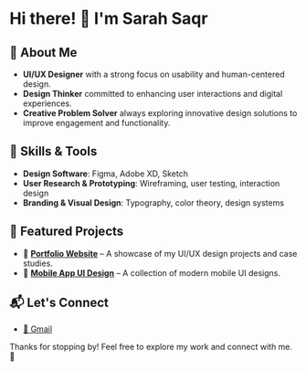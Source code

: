 # Hi there! 👋 I'm Sarah Saqr

## 🌟 About Me

- **UI/UX Designer** with a strong focus on usability and human-centered design.
- **Design Thinker** committed to enhancing user interactions and digital experiences.
- **Creative Problem Solver** always exploring innovative design solutions to improve engagement and functionality.

## 🎨 Skills & Tools

- **Design Software**: Figma, Adobe XD, Sketch
- **User Research & Prototyping**: Wireframing, user testing, interaction design
- **Branding & Visual Design**: Typography, color theory, design systems

## 📌 Featured Projects

- 🎨 [**Portfolio Website**](https://sarah-saqr.github.io/Portfolio/) – A showcase of my UI/UX design projects and case studies.
- 📱 [**Mobile App UI Design**](https://github.com/your-username/app-design) – A collection of modern mobile UI designs.

## 📬 Let's Connect

- [📧 Gmail](swael591@gmail.com)

Thanks for stopping by! Feel free to explore my work and connect with me. 🚀
